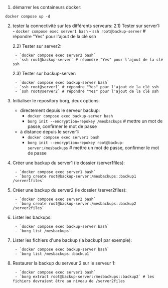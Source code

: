 1) démarrer les containeurs docker:

`docker compose up -d`

2) tester la connectivité sur les différents serveurs:
   2.1) Tester sur server1:
        - `docker compose exec server1 bash`
        - `ssh root@backup-server` # répondre "Yes" pour l'ajout de la clé ssh

   2.2) Tester sur server2:

        - `docker compose exec server2 bash`
        - `ssh root@backup-server` # répondre "Yes" pour l'ajout de la clé ssh
   2.3) Tester sur backup-server:

        - `docker compose exec backup-server bash`
        - `ssh root@server1` # répondre "Yes" pour l'ajout de la clé ssh
        - `ssh root@server2` # répondre "Yes" pour l'ajout de la clé ssh

3) Initialiser le repository borg, deux options:

    - directement depuis le serveur backup:
        - `docker compose exec backup-server bash`
        - `borg init --encryption=repokey /mesbackups` # mettre un mot de passe, confirmer le mot de passe
    - à distance depuis le server1:
        - `docker compose exec server1 bash`
        - `borg init --encryption=repokey root@backup-server:/mesbackups` # mettre un mot de passe, confirmer le mot de passe

4) Créer une backup du server1 (le dossier /server1files):

        - `docker compose exec server1 bash`
        - `borg create root@backup-server:/mesbackups::backup1 /server1files`

5) Créer une backup du server2 (le dossier /server2files):

        - `docker compose exec server2 bash`
        - `borg create root@backup-server:/mesbackups::backup2 /server2files`

6) Lister les backups:

        - `docker compose exec backup-server bash`
        - `borg list /mesbackups`

7) Lister les fichiers d'une backup (la backup1 par exemple):

        - `docker compose exec backup-server bash`
        - `borg list /mesbackups::backup1`

8) Restaurer la backup du serveur 2 sur le serveur 1:

        - `docker compose exec server1 bash`
        - `borg extract root@backup-server:/mesbackups::backup2` # les fichiers devraient être au niveau de /server2files

